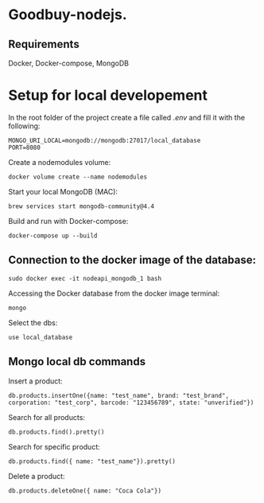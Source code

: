 # Goodbuy-nodejs.

## Requirements 
Docker, Docker-compose, MongoDB 

# Setup for local developement

In the root folder of the project create a file called *.env* and fill it with the following:
```
MONGO_URI_LOCAL=mongodb://mongodb:27017/local_database
PORT=8080
```
Create a nodemodules volume:
```
docker volume create --name nodemodules
```
Start your local MongoDB (MAC):
```
brew services start mongodb-community@4.4
```
Build and run with Docker-compose:
```
docker-compose up --build
```

## Connection to the docker image of the database:
```
sudo docker exec -it nodeapi_mongodb_1 bash
```
Accessing the Docker database from the docker image terminal:
```
mongo
```
Select the dbs:
```
use local_database
```

## Mongo local db commands

Insert a product:
```
db.products.insertOne({name: "test_name", brand: "test_brand", corporation: "test_corp", barcode: "123456789", state: "unverified"})
```
Search for all products:
```
db.products.find().pretty()
```
Search for specific product:
```
db.products.find({ name: "test_name"}).pretty()
```
Delete a product:
```
db.products.deleteOne({ name: "Coca Cola"})
```

